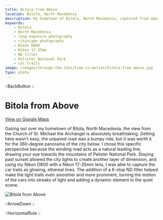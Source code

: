 ```yaml
---
title: Bitola from Above
location: Bitola, North Macedonia
description: My hometown of Bitola, North Macedonia, captured from above after sunset. See how I used ND filters to turn the city's car lights into art.
keywords:
    - Bitola
    - North Macedonia
    - long exposure photography
    - cityscape photography
    - Nikon D800
    - Nikon 17-35mm
    - ND filter
    - Pelister National Park
    - car trails
image: /images/through-the-lens/time-in-motion/bitola-from-above.jpg
type: photo
---
```


::BackButton
::

# Bitola from Above

<a href="https://www.google.com/maps/search/?api=1&query=Church+of+St.+Michael+the+Archangel,+Bitola,+North+Macedonia" target="_blank" rel="noopener noreferrer">View on Google Maps</a>

Gazing out over my hometown of Bitola, North Macedonia, the view from the Church of St. Michael the Archangel is absolutely breathtaking. Getting here wasn't easy, the unpaved road was a bumpy ride, but it was worth it for the 360-degree panorama of the city below. I chose this specific perspective because the winding road acts as a natural leading line, drawing your eye towards the mountains of Pelister National Park. Staying past sunset allowed the city lights to create another layer of dimension, and using my Nikon D800 with a Nikon 17-35mm lens, I was able to capture the car trails as glowing, ethereal lines. The addition of a 6-stop ND filter helped make the light trails even smoother and more prominent, turning the motion of the cars into streaks of light and adding a dynamic element to the quiet scene.

![Bitola from Above](/images/through-the-lens/time-in-motion/bitola-from-above.jpg)

<div class="mb-8"></div>

::ArrowDown
::

<div class="mb-8"></div>

::HorizontalRule
::
